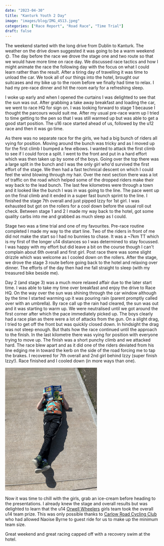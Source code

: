 ```yaml
---
date: "2023-04-30"
title: "Kanturk Youth 2 Day"
image: "images/blog/IMG_4513.jpeg"
categories: ["Race Report", "Road Race", "Time Trial"]
draft: false
---
```


The weekend started with the long drive from Dublin to Kanturk.  The weather on the drive down suggested it was going to be a warm weekend 🌞. The day before the race we drove the stage one and two route so that we would have more time on race day. We discussed race tactics and how I might animate the race the following day with the focus on what I could learn rather than the result.  After a tiring day of travelling it was time to unload the car. We took all of our things into the hotel, brought our suitcases and my bike up to the room before we finally had time to relax. I had my pre-race dinner and hit the room early for a refreshing sleep.

I woke up early and when I opened the curtains I was delighted to see that the sun was out.  After grabbing a take away breakfast and loading the car, we went to race HQ for sign on. I was looking forward to stage 1 because I thought the parcours would suit me.  After my usual pre-race warm up I tried to time getting to the pen so that I was still warmed up but was able to get a good start position. The u16 race started ahead of us, followed by the u12 race and then it was go time.

As there was no separate race for the girls, we had a big bunch of riders all vying for position.  Moving around the bunch was tricky and as I moved up for the first climb I bumped a few elbows.  I wanted to attack the first climb to see if I could force a split.  I went to the front and put in a hard effort which was then taken up by some of the boys.  Going over the top there was a large split in the bunch and I was the only girl who'd survived the first effort of the stage.  We then had a fast technical descent on which I could feel the wind blowing through my hair. Over the next section there was a lot of traffic on the road which helped some of the dropped riders make their way back to the lead bunch. The last few kilometres were through a town and it looked like the bunch I was in was going to the line. The pace went up on the final climb and it ended in a super fast bunch sprint to the line.  I finished the stage 7th overall and just pipped Izzy for 1st girl. I was exhausted but got on the rollers for a cool down before the usual roll out check.  Between stage 1 and 2 I made my way back to the hotel, got some quality carbs into me and grabbed as much sleep as I could.

Stage two was a time trial and one of my favourites. Pre-race routine completed I made my way to the start line. Two of the riders in front of me did not make the start so I had no bunnies to chase. It was a ~7km TT which is my first of the longer u14 distances so I was determined to stay focussed. I was happy with my effort but did leave a bit on the course though I can't complain about 6th overall and first girl. Post race there was some slight drizzle which was welcome as I cooled down on the rollers. After the stage, we drove the stage 3 route before going back to the hotel and relaxing over dinner.  The efforts of the day then had me fall straight to sleep (with my treasured bike beside me).

Day 2 (and stage 3) was a much more relaxed affair due to the later start time. I was able to take my time over breakfast and enjoy the drive to Race HQ. On the way over the sun was shining through the car window although by the time I started warming up it was pouring rain (parent promptly called over with an umbrella).  By race call up the rain had cleared, the sun was out and it was starting to warm up. We were neutralised until we got around the first corner after which the pace immediately picked up. The boys clearly had a race plan as there were a lot of attacks from the gun.  On a slight drag, I tried to get off the front but was quickly closed down.  In hindsight the drag was not steep enough.  But thats how the race continued until the approach to the finish.  In the last kilometre there was vying for position with everyone trying to move up. The finish was a short punchy climb and we attacked hard. The race blew apart and as it did one of the riders deviated from his line edging me in toward the kerb on the side of the road forcing me to tap the brakes.  I recovered for 7th overall and 2nd girl behind Izzy (super finish Izzy!).  Race finished and I cooled down (in more ways than one).

<img src="/images/blog/IMG_4539.jpeg" class="float-start rounded m-2 w-25">

Now it was time to chill with the girls, grab an ice-cream before heading to the presentations.  I already knew the stage and overall results but was delighted to learn that the u14 [Orwell Wheelers](https://orwellwheelers.org) girls team took the overall u14 team prize.  This was only possible thanks to [Carlow Road Cycling Club](https://www.facebook.com/CarlowRoadCyclingClub/) who had allowed Naoise Byrne to guest ride for us to make up the minimum team size.

Great weekend and great racing capped off with a recovery swim at the hotel.
